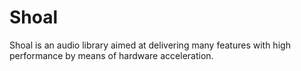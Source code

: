 Shoal
=====

Shoal is an audio library aimed at delivering many features with high performance by means of hardware acceleration.